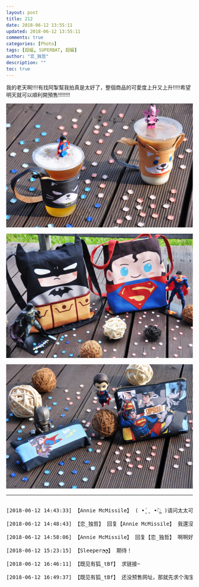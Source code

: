 ```yaml
---
layout: post
title: 212
date: 2018-06-12 13:55:11
updated: 2018-06-12 13:55:11
comments: true
categories: [Photo]
tags: [超蝠, SUPERBAT, 超蝙]
author: "恋_独哲"
description: ""
toc: true
---
```


<p>我的老天啊!!!!有找阿掣幫我拍真是太好了，整個商品的可愛度上升又上升!!!!!希望明天就可以順利開預售!!!!!!!!&nbsp;<br /></p>

![](https://raw.githubusercontent.com/alicewish/maple50821/master/img_YW5MWVN1NEpoZFg2WUVFbTJ1cUdqOEt3NGtQK3JZcldQQmFQMHl5cmVxcW1RSGtWcUxaQW9RPT0.jpg)

![](https://raw.githubusercontent.com/alicewish/maple50821/master/img_YW5MWVN1NEpoZFg2WUVFbTJ1cUdqd0pmNm9tdzNHa1dSWUFpZnBkT0Jxc0x5N05CWC9NWGVRPT0.jpg)

![](https://raw.githubusercontent.com/alicewish/maple50821/master/img_YW5MWVN1NEpoZFg2WUVFbTJ1cUdqd0pmNm9tdzNHa1dxdWlGSEdjaGEvZjJ5dXdGZ2VPZ3JRPT0.jpg)

---

<pre>

[2018-06-12 14:43:33] 【Annie McMissile】 ( •̥́ ˍ •̀ू )请问太太可不可以给一个预售的网址什么的？我找了好久没有找到(╥ω╥`)

[2018-06-12 14:48:43] 【恋_独哲】 回复【Annie McMissile】 我還沒發啊TT要等我資料給代理了之後!!

[2018-06-12 14:58:06] 【Annie McMissile】 回复【恋_独哲】 啊啊好的～谢谢太太❤️❤️❤️

[2018-06-12 15:23:15] 【Sleeper◔̯◔】 期待！

[2018-06-12 16:46:11] 【既见有狐_tBf】 求链接~

[2018-06-12 16:49:37] 【既见有狐_tBf】 还没预售网址，那就先求个淘宝代理店址

</pre>
